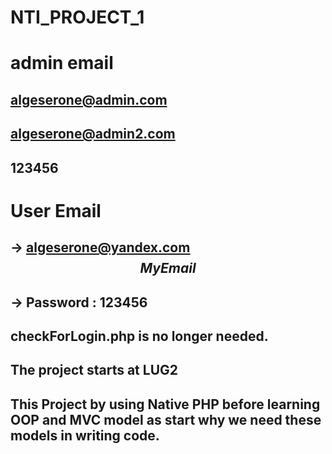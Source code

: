 # NTI_PROJECT_1
# admin email 
## algeserone@admin.com
## algeserone@admin2.com
## 123456

# User Email 
## -> algeserone@yandex.com $$ My Email $$ 
## -> Password : 123456


## checkForLogin.php is no longer needed. 

## The project starts at LUG2



## This Project by using Native PHP before learning OOP and MVC model as start why we need these models in writing code. 


